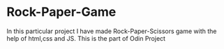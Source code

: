 # Rock-Paper-Game
In this particular project I have made Rock-Paper-Scissors game with the help of html,css and JS.
This is the part of Odin Project 
